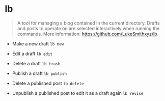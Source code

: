# lb
> A tool for managing a blog contained in the current directory.
> Drafts and posts to operate on are selected interactively when running the commands.
> More information: <https://github.com/LukeSmithxyz/lb>.

- Make a new draft
`lb new`

- Edit a draft
`lb edit`

- Delete a draft
`lb trash`

- Publish a draft
`lb publish`

- Delete a published post
`lb delete`

- Unpublish a published post to edit it as a draft again
`lb revise`
